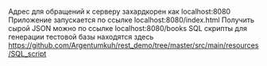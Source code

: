 Адрес для обращений к серверу захардкорен как localhost:8080
Приложение запускается по ссылке localhost:8080/index.html
Получить сырой JSON можно по ссылке localhost:8080/books
SQL скрипты для генерации тестовой базы находятся здесь https://github.com/Argentumkuh/rest_demo/tree/master/src/main/resources/SQL_script
